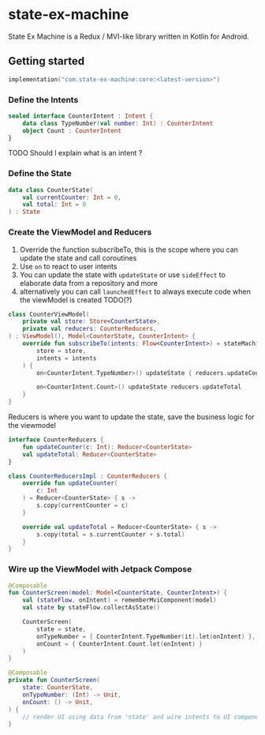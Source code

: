 # state-ex-machine
State Ex Machine is a Redux / MVI-like library written in Kotlin for Android.

## Getting started

```kotlin
implementation("com.state-ex-machine:core:<latest-version>")
```

### Define the Intents

```kotlin
sealed interface CounterIntent : Intent {
    data class TypeNumber(val number: Int) : CounterIntent
    object Count : CounterIntent
}
```

TODO Should I explain what is an intent ?

### Define the State

```kotlin
data class CounterState(
    val currentCounter: Int = 0,
    val total: Int = 0
) : State
```

### Create the ViewModel and Reducers

1. Override the function subscribeTo, this is the scope where you can update the state and call coroutines 
2. Use `on` to react to user intents
3. You can update the state with `updateState` or use `sideEffect` to elaborate data from a repository and more
4. alternatively you can call `launchedEffect` to always execute code when the viewModel is created TODO(?)

```kotlin
class CounterViewModel(
    private val store: Store<CounterState>,
    private val reducers: CounterReducers,
) : ViewModel(), Model<CounterState, CounterIntent> {
    override fun subscribeTo(intents: Flow<CounterIntent>) = stateMachine(
        store = store,
        intents = intents
    ) {
        on<CounterIntent.TypeNumber>() updateState { reducers.updateCounter(it.number) }

        on<CounterIntent.Count>() updateState reducers.updateTotal
    }
}
```

Reducers is where you want to update the state, save the business logic for the viewmodel

```kotlin
interface CounterReducers {
    fun updateCounter(c: Int): Reducer<CounterState>
    val updateTotal: Reducer<CounterState>
}

class CounterReducersImpl : CounterReducers {
    override fun updateCounter(
        c: Int
    ) = Reducer<CounterState> { s ->
        s.copy(currentCounter = c)
    }

    override val updateTotal = Reducer<CounterState> { s ->
        s.copy(total = s.currentCounter + s.total)
    }
}
```

### Wire up the ViewModel with Jetpack Compose

```kotlin
@Composable
fun CounterScreen(model: Model<CounterState, CounterIntent>) {
    val (stateFlow, onIntent) = rememberMviComponent(model)
    val state by stateFlow.collectAsState()

    CounterScreen(
        state = state,
        onTypeNumber = { CounterIntent.TypeNumber(it).let(onIntent) },
        onCount = { CounterIntent.Count.let(onIntent) }
    )
}

@Composable
private fun CounterScreen(
    state: CounterState,
    onTypeNumber: (Int) -> Unit,
    onCount: () -> Unit,
) {
    // render UI using data from 'state' and wire intents to UI components actions
}
```


